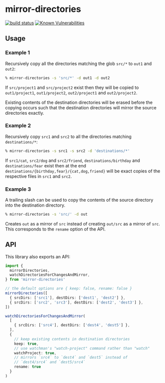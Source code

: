# mirror-directories

[![build status](https://circleci.com/gh/insidewhy/mirror-directories.png?style=shield)](https://circleci.com/gh/insidewhy/mirror-directories)
[![Known Vulnerabilities](https://snyk.io/test/github/insidewhy/mirror-directories/badge.svg)](https://snyk.io/test/github/insidewhy/mirror-directories)


## Usage

### Example 1
Recursively copy all the directories matching the glob `src/*` to `out1` and `out2`:

```bash
% mirror-directories -s 'src/*' -d out1 -d out2
```

If `src/project1` and `src/project2` exist then they will be copied to `out1/project1`, `out1/project2`, `out2/project1` and `out2/project2`.

Existing contents of the destination directories will be erased before the copying occurs such that the destination directories will mirror the source directories exactly.

### Example 2

Recursively copy `src1` and `src2` to all the directories matching `destinations/*`:

```bash
% mirror-directories -s src1 -s src2 -d 'destinations/*'
```

If `src1/cat`, `src2/dog` and `src2/friend`, `destinations/birthday` and `destinations/fear` exist then at the end `destinations/{birthday,fear}/{cat,dog,friend}` will be exact copies of the respective files in `src1` and `src2`.

### Example 3

A trailing slash can be used to copy the contents of the source directory into the destination directory.

```bash
% mirror-directories -s 'src/' -d out
```

Creates `out` as a mirror of `src` instead of creating `out/src` as a mirror of `src`. This corresponds to the `rename` option of the API.

## API

This library also exports an API:

```typescript
import {
  mirrorDirectories,
  watchDirectoriesForChangesAndMirror,
} from 'mirror-directories'

// the default options are { keep: false, rename: false }
mirrorDirectories([
  { srcDirs: ['src1'], destDirs: ['dest1', 'dest2'] },
  { srcDirs: ['src2', 'src3'], destDirs: ['dest2', 'dest3'] },
])

watchDirectoriesForChangesAndMirror(
  [
    { srcDirs: ['src4'], destDirs: ['dest4', 'dest5'] },
  ],
  {
    // keep existing contents in destination directories
    keep: true,
    // use watchman's "watch-project" command rather than "watch"
    watchProject: true,
    // mirrors `src4` to `dest4` and `dest5` instead of
    // `dest4/src4` and `dest5/src4`
    rename: true
  }
)
```
